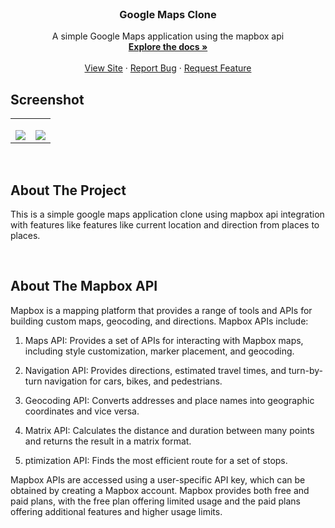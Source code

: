 <!-- PROJECT LOGO -->
<br />
<div align="center">

  <h3 align="center">Google Maps Clone</h3>

  <p align="center">
    A simple Google Maps application using the mapbox api
    <br />
    <a href="https://github.com/Jauharmuhammed/parkerpen-home-page"><strong>Explore the docs »</strong></a>
    <br />
    <br />
    <a href="https://github.com/Jauharmuhammed/google-maps-mapboxapi">View Site</a>
    ·
    <a href="https://github.com/Jauharmuhammed/google-maps-mapboxapi/issues">Report Bug</a>
    ·
    <a href="https://github.com/Jauharmuhammed/google-maps-mapboxapi/issues">Request Feature</a>
  </p>
</div>


## Screenshot

<table width="100%"> 
<tr>

<td width="50%">
<p align="center">
</p>
<img src="https://github.com/Jauharmuhammed/google-maps-mapboxapi/blob/main/assets/google-map.png">  
</td>
  <td width="50%">      
<p align="center">
</p>
<img src="https://github.com/Jauharmuhammed/google-maps-mapboxapi/blob/main/assets/google-map-direction.png">
</td> 
</table>
<br/>

## About The Project
This is a simple google maps application clone using mapbox api integration with features like features like current location and direction from places to places.

<br>

## About The Mapbox API
Mapbox is a mapping platform that provides a range of tools and APIs for building custom maps, geocoding, and directions. Mapbox APIs include:

1. Maps API: Provides a set of APIs for interacting with Mapbox maps, including style customization, marker placement, and geocoding.

2. Navigation API: Provides directions, estimated travel times, and turn-by-turn navigation for cars, bikes, and pedestrians.

3. Geocoding API: Converts addresses and place names into geographic coordinates and vice versa.

4. Matrix API: Calculates the distance and duration between many points and returns the result in a matrix format.

5. ptimization API: Finds the most efficient route for a set of stops.

Mapbox APIs are accessed using a user-specific API key, which can be obtained by creating a Mapbox account. Mapbox provides both free and paid plans, with the free plan offering limited usage and the paid plans offering additional features and higher usage limits.

<br>


